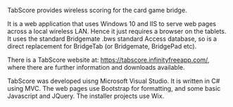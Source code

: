TabScore provides wireless scoring for the card game bridge.

It is a web application that uses Windows 10 and IIS to serve web pages across a local wireless LAN.  Hence it just requires a browser on the tablets.  It uses the standard Bridgemate .bws standard Access database, so is a direct replacement for BridgeTab (or Bridgemate, BridgePad etc).

There is a TabScore website at: https://tabscore.infinityfreeapp.com/, where there are further information and downloads available. 

TabScore was developed uisng Microsoft Visual Studio.  It is written in C# using MVC.  The web pages use Bootstrap for formatting, and some basic Javascript and JQuery.  The installer projects use Wix.

